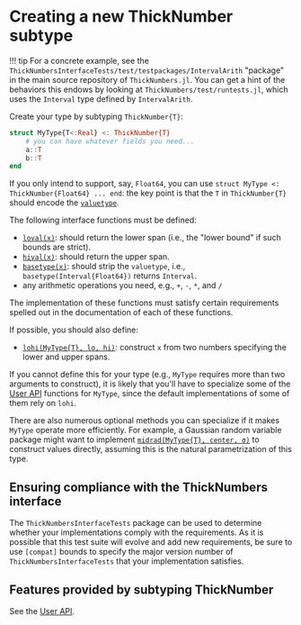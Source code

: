 # Creating a new ThickNumber subtype

!!! tip
    For a concrete example, see the `ThickNumbersInterfaceTests/test/testpackages/IntervalArith` "package"
    in the main source repository of `ThickNumbers.jl`. You can get a hint of the behaviors this endows by looking
    at `ThickNumbers/test/runtests.jl`, which uses the `Interval` type defined by `IntervalArith`.

Create your type by subtyping `ThickNumber{T}`:

```julia
struct MyType{T<:Real} <: ThickNumber{T}
    # you can have whatever fields you need...
    a::T
    b::T
end
```

If you only intend to support, say, `Float64`, you can use `struct MyType <: ThickNumber{Float64} ... end`: the key point is that the `T` in `ThickNumber{T}` should encode the [`valuetype`](@ref).

The following interface functions must be defined:

- [`loval(x)`](@ref): should return the lower span (i.e., the "lower bound" if such bounds are strict).
- [`hival(x)`](@ref): should return the upper span.
- [`basetype(x)`](@ref): should strip the `valuetype`, i.e., `basetype(Interval{Float64})` returns `Interval`.
- any arithmetic operations you need, e.g., `+`, `-`, `*`, and `/`

The implementation of these functions must satisfy certain requirements spelled out in the documentation of each of these functions.

If possible, you should also define:

- [`lohi(MyType{T}, lo, hi)`](@ref): construct `x` from two numbers specifying the lower and upper spans.

If you cannot define this for your type (e.g., `MyType` requires more than two arguments to construct), it is likely that you'll have to specialize some of the [User API](@ref) functions for `MyType`, since the default implementations of some of them rely on `lohi`.

There are also numerous optional methods you can specialize if it makes `MyType` operate more
efficiently. For example, a Gaussian random variable package might want to implement [`midrad(MyType{T}, center, σ)`](@ref) to construct values directly, assuming this is the natural parametrization
of this type.

## Ensuring compliance with the ThickNumbers interface

The `ThickNumbersInterfaceTests` package can be used to determine whether your implementations comply with the requirements.  As it is possible that this test suite will evolve and add new requirements,
be sure to use `[compat]` bounds to specify the major version number of `ThickNumbersInterfaceTests` that your implementation satisfies.

## Features provided by subtyping ThickNumber

See the [User API](@ref).

